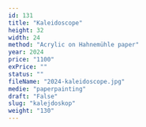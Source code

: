 ```yaml
---
id: 131
title: "Kaleidoscope"
height: 32
width: 24
method: "Acrylic on Hahnemühle paper"
year: 2024
price: "1100"
exPrice: ""
status: ""
fileName: "2024-kaleidoscope.jpg"
medie: "paperpainting"
draft: "False"
slug: "kalejdoskop"
weight: "130"
---
```


